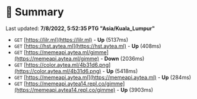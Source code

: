 # 📖 Summary
Last updated: **7/8/2022, 5:52:35 PTG "Asia/Kuala_Lumpur"**

- `GET` [https://lilr.ml](https://lilr.ml) - **Up** (5137ms)
- `GET` [https://hst.aytea.ml](https://hst.aytea.ml) - **Up** (408ms)
- `GET` [https://memeapi.aytea.ml/gimme](https://memeapi.aytea.ml/gimme) - **Down** (2036ms)
- `GET` [https://color.aytea.ml/4b31d6.png](https://color.aytea.ml/4b31d6.png) - **Up** (5418ms)
- `GET` [https://memeapi.aytea.ml](https://memeapi.aytea.ml) - **Up** (284ms)
- `GET` [https://memeapi.aytea14.repl.co/gimme](https://memeapi.aytea14.repl.co/gimme) - **Up** (3903ms)
